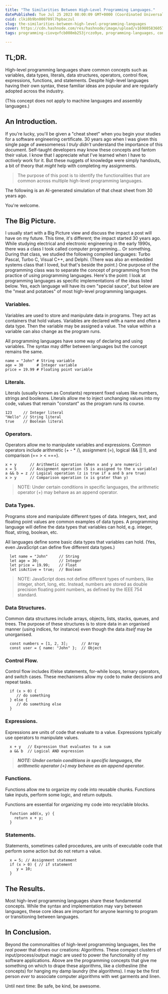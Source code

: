 ```yaml
---
title: "The Similarities Between High-Level Programming Languages."
datePublished: Tue Jul 25 2023 08:00:09 GMT+0000 (Coordinated Universal Time)
cuid: clki0b9bn000709l7hpbaczul
slug: the-similarities-between-high-level-programming-languages
cover: https://cdn.hashnode.com/res/hashnode/image/upload/v1698058360571/9c37a6b3-e37f-49f3-8cc8-0ca6ae9547c0.png
tags: programming-ciovqvfcb008mb253jrczo9ye, programming-languages, concepts, programming-concepts, core-concepts

---
```


## TL;DR.

High-level programming languages share common concepts such as variables, data types, literals, data structures, operators, control flow, expressions, functions, and statements. Despite high-level languages having their own syntax, these familiar ideas are popular and are regularly adopted across the industry.

(This concept does not apply to machine languages and assembly languages.)

## An Introduction.

If you're lucky, you'll be given a "cheat sheet" when you begin your studies for a software engineering certificate. 30 years ago when I was given this single page of awesomeness I *truly didn't* understand the importance of this document. Self-taught developers may know these concepts and fantom their value. I know that I appreciate what I've learned when I have to *actively* work for it. But these nuggets of knowledge were simply handouts, a bit of theory that *might* help with completing my assignments.

> The purpose of this post is to identify the functionalities that are common across multiple high-level programming languages.

The following is an AI-generated simulation of that cheat sheet from 30 years ago.

You're welcome.

## The Big Picture.

I usually start with a Big Picture view and discuss the impact a post will have on my future. This time, it's different; the impact started 30 years ago. While studying electrical and electronic engineering in the early 1990s, there was a class I took called computer programming... Or something. During that class, we studied the following compiled languages: Turbo Pascal, Turbo C, Visual C++, and Delphi. (There was also an embedded systems class that I loved, but that's beside the point.) One purpose of the programming class was to separate the concept of programming from the practice of using programming languages. Here's the point: I look at programming languages as specific implementations of the ideas listed below. Yes, each language will have its own "special sauce", but below are the "meat and potatoes" of most high-level programming languages.

### Variables.

Variables are used to store and manipulate data in programs. They act as containers that hold values. Variables are declared with a name and often a data type. Then the variable may be assigned a value. The value within a variable can also change as the program runs.

All programming languages have some way of declaring and using variables. The syntax may differ between languages but the concept remains the same.

```plaintext
name = "John" # String variable
age = 30      # Integer variable 
price = 19.99 # Floating point variable
```

### Literals.

Literals (usually known as Constants) represent fixed values like numbers, strings and booleans. Literals allow me to inject unchanging values into my code, values that remain "constant" as the program runs its course.

```plaintext
123     // Integer literal  
"Hello" // String literal  
true    // Boolean literal
```

### Operators.

Operators allow me to manipulate variables and expressions. Common operators include arithmetic (+ - \* /), assignment (=), logical (&& || !), and comparison (== &gt; &lt; ===).

```plaintext
x + y      // Arithmetic operation (when x and y are numeric)
x = 5      // Assignment operation (5 is assigned to the x variable)
a && b = z // Logical operation (z is true if a and b are true)
x > y      // Comparison operation (x is grater than y)
```

> NOTE: Under certain conditions in specific languages, the arithmetic operator (+) may behave as an append operator.

### Data Types.

Programs store and manipulate different types of data. Integers, text, and floating point values are common examples of data types. A programming language will define the data types that variables can hold, e.g. integer, float, string, boolean, etc.

All languages define some basic data types that variables can hold. (Yes, even JavaScript can define five different data types.)

```plaintext
  let name = "John"     // String 
  let age = 30;         // Integer  
  let price = 19.99;    // Float
  let isActive = true;  // Boolean
```

> NOTE: JavaScript does not define different types of numbers, like integer, short, long, etc. Instead, numbers are stored as double precision floating point numbers, as defined by the IEEE 754 standard.

### Data Structures.

Common data structures include arrays, objects, lists, stacks, queues, and trees. The purpose of these structures is to store data in an organised manner (using indices, for instance) even though the data *itself* may be unorganised.

```plaintext
  const numbers = [1, 2, 3];      // Array 
  const user = { name: "John" };  // Object
```

### Control Flow.

Control flow includes if/else statements, for-while loops, ternary operators, and switch cases. These mechanisms allow my code to make decisions and repeat tasks.

```plaintext
  if (x > 0) {
     // do something
  } else {
     // do something else  
  }
```

### Expressions.

Expressions are units of code that evaluate to a value. Expressions typically use operators to manipulate values.

```plaintext
  x + y   // Expression that evaluates to a sum
  a && b  // Logical AND expression
```

> ***NOTE: Under certain conditions in specific languages, the arithmetic operator (+) may behave as an append operator.***

### Functions.

Functions allow me to organize my code into reusable chunks. Functions take inputs, perform some logic, and return outputs.

Functions are essential for organizing my code into recyclable blocks.

```plaintext
  function add(x, y) {
    return x + y;
  }
```

### Statements.

Statements, sometimes called procedures, are units of executable code that perform some action but do not return a value.

```plaintext
  x = 5; // Assignment statement
  if (x > 0) { // if statement
     y = 10;
  }
```

## The Results.

Most high-level programming languages share these fundamental concepts. While the syntax and implementation may vary between languages, these core ideas are important for anyone learning to program or transitioning between languages.

## In Conclusion.

Beyond the commonalities of high-level programming languages, lies the *real* power that drives our creations: Algorithms. These compact clusters of input/process/output magic are used to power the functionality of my software applications. Above are the programming concepts that give me something on which to drape these algorithms, like a clothesline (the concepts) for hanging my damp laundry (the algorithms). I may be the first person *ever* to associate computer algorithms with wet garments and linen.

Until next time: Be safe, be kind, be awesome.
